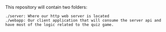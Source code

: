 This repository will contain two folders:

```
./server: Where our http web server is located
./webapp: Our client application that will consume the server api and have most of the logic related to the quiz game.
```

